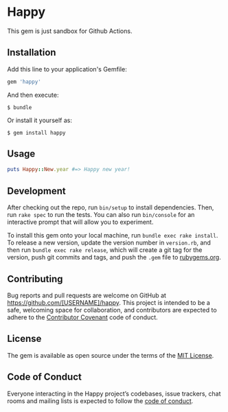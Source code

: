 # Happy

This gem is just sandbox for Github Actions.

## Installation

Add this line to your application's Gemfile:

```ruby
gem 'happy'
```

And then execute:

    $ bundle

Or install it yourself as:

    $ gem install happy

## Usage

```ruby
puts Happy::New.year #=> Happy new year!
```

## Development

After checking out the repo, run `bin/setup` to install dependencies. Then, run `rake spec` to run the tests. You can also run `bin/console` for an interactive prompt that will allow you to experiment.

To install this gem onto your local machine, run `bundle exec rake install`. To release a new version, update the version number in `version.rb`, and then run `bundle exec rake release`, which will create a git tag for the version, push git commits and tags, and push the `.gem` file to [rubygems.org](https://rubygems.org).

## Contributing

Bug reports and pull requests are welcome on GitHub at https://github.com/[USERNAME]/happy. This project is intended to be a safe, welcoming space for collaboration, and contributors are expected to adhere to the [Contributor Covenant](http://contributor-covenant.org) code of conduct.

## License

The gem is available as open source under the terms of the [MIT License](https://opensource.org/licenses/MIT).

## Code of Conduct

Everyone interacting in the Happy project’s codebases, issue trackers, chat rooms and mailing lists is expected to follow the [code of conduct](https://github.com/[USERNAME]/happy/blob/master/CODE_OF_CONDUCT.md).
